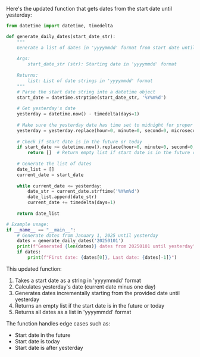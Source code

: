 Here's the updated function that gets dates from the start date until yesterday:

```python
from datetime import datetime, timedelta

def generate_daily_dates(start_date_str):
    """
    Generate a list of dates in 'yyyymmdd' format from start date until yesterday.
    
    Args:
        start_date_str (str): Starting date in 'yyyymmdd' format
        
    Returns:
        list: List of date strings in 'yyyymmdd' format
    """
    # Parse the start date string into a datetime object
    start_date = datetime.strptime(start_date_str, '%Y%m%d')
    
    # Get yesterday's date
    yesterday = datetime.now() - timedelta(days=1)
    
    # Make sure the yesterday date has time set to midnight for proper comparison
    yesterday = yesterday.replace(hour=0, minute=0, second=0, microsecond=0)
    
    # Check if start date is in the future or today
    if start_date >= datetime.now().replace(hour=0, minute=0, second=0, microsecond=0):
        return []  # Return empty list if start date is in the future or today
    
    # Generate the list of dates
    date_list = []
    current_date = start_date
    
    while current_date <= yesterday:
        date_str = current_date.strftime('%Y%m%d')
        date_list.append(date_str)
        current_date += timedelta(days=1)
    
    return date_list

# Example usage:
if __name__ == "__main__":
    # Generate dates from January 1, 2025 until yesterday
    dates = generate_daily_dates('20250101')
    print(f"Generated {len(dates)} dates from 20250101 until yesterday")
    if dates:
        print(f"First date: {dates[0]}, Last date: {dates[-1]}")
```

This updated function:
1. Takes a start date as a string in 'yyyymmdd' format
2. Calculates yesterday's date (current date minus one day)
3. Generates dates incrementally starting from the provided date until yesterday
4. Returns an empty list if the start date is in the future or today
5. Returns all dates as a list in 'yyyymmdd' format

The function handles edge cases such as:
- Start date in the future
- Start date is today
- Start date is after yesterday